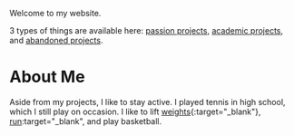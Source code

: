 Welcome to my website. 

3 types of things are available here: [passion projects](/passion.md), [academic projects](/academic.md), and [abandoned projects](/graveyard.md).

# About Me
Aside from my projects, I like to stay active. I played tennis in high school, which I still play on occasion. I like to lift [weights](https://drive.google.com/file/d/1Py-m6hXzad2FyPXVIZnuGSjOb-RmlTHB/view?usp=sharing){:target="_blank"}, [run](https://www.strava.com/athletes/34312248):target="_blank", and play basketball. 

